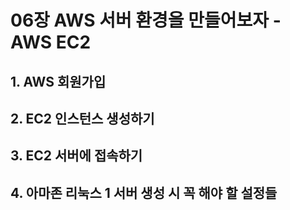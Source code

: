 # 06장 AWS 서버 환경을 만들어보자 - AWS EC2
## 1. AWS 회원가입
## 2. EC2 인스턴스 생성하기
## 3. EC2 서버에 접속하기
## 4. 아마존 리눅스 1 서버 생성 시 꼭 해야 할 설정들
